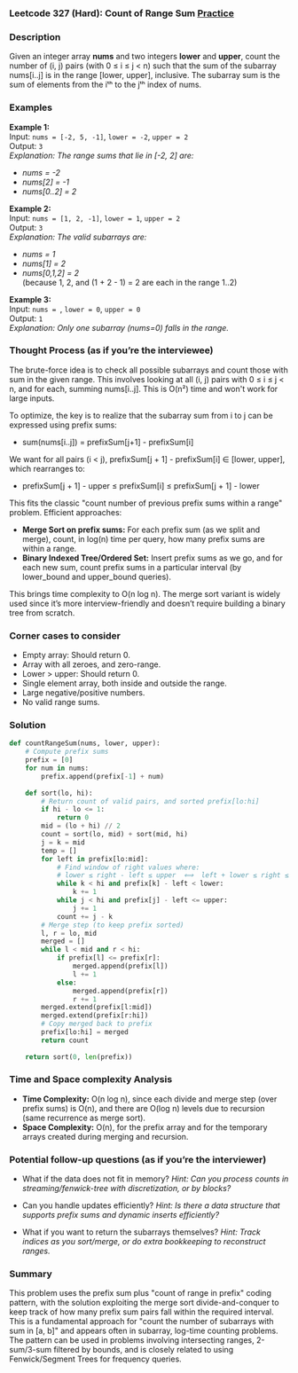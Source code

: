 ### Leetcode 327 (Hard): Count of Range Sum [Practice](https://leetcode.com/problems/count-of-range-sum)

### Description  
Given an integer array **nums** and two integers **lower** and **upper**, count the number of (i, j) pairs (with 0 ≤ i ≤ j < n) such that the sum of the subarray nums[i..j] is in the range \[lower, upper\], inclusive. The subarray sum is the sum of elements from the iᵗʰ to the jᵗʰ index of nums.

### Examples  

**Example 1:**  
Input: `nums = [-2, 5, -1]`, `lower = -2`, `upper = 2`  
Output: `3`  
*Explanation: The range sums that lie in \[-2, 2\] are:*
- *nums = -2*
- *nums[2] = -1*
- *nums[0..2] = 2*

**Example 2:**  
Input: `nums = [1, 2, -1]`, `lower = 1`, `upper = 2`  
Output: `3`  
*Explanation: The valid subarrays are:*
- *nums = 1*
- *nums[1] = 2*
- *nums[0,1,2] = 2*  
(because 1, 2, and (1 + 2 - 1) = 2 are each in the range 1..2)

**Example 3:**  
Input: `nums = `, `lower = 0`, `upper = 0`  
Output: `1`  
*Explanation: Only one subarray (nums=0) falls in the range.*

### Thought Process (as if you’re the interviewee)  
The brute-force idea is to check all possible subarrays and count those with sum in the given range. This involves looking at all (i, j) pairs with 0 ≤ i ≤ j < n, and for each, summing nums[i..j]. This is O(n²) time and won't work for large inputs.

To optimize, the key is to realize that the subarray sum from i to j can be expressed using prefix sums:
- sum(nums[i..j]) = prefixSum[j+1] - prefixSum[i]

We want for all pairs (i < j), prefixSum[j + 1] - prefixSum[i] ∈ [lower, upper],
which rearranges to:
- prefixSum[j + 1] - upper ≤ prefixSum[i] ≤ prefixSum[j + 1] - lower

This fits the classic "count number of previous prefix sums within a range" problem. Efficient approaches:
- **Merge Sort on prefix sums:** For each prefix sum (as we split and merge), count, in log(n) time per query, how many prefix sums are within a range.
- **Binary Indexed Tree/Ordered Set:** Insert prefix sums as we go, and for each new sum, count prefix sums in a particular interval (by lower_bound and upper_bound queries).

This brings time complexity to O(n log n).
The merge sort variant is widely used since it’s more interview-friendly and doesn’t require building a binary tree from scratch.

### Corner cases to consider  
- Empty array: Should return 0.
- Array with all zeroes, and zero-range.
- Lower > upper: Should return 0.
- Single element array, both inside and outside the range.
- Large negative/positive numbers.
- No valid range sums.

### Solution

```python
def countRangeSum(nums, lower, upper):
    # Compute prefix sums
    prefix = [0]
    for num in nums:
        prefix.append(prefix[-1] + num)
    
    def sort(lo, hi):
        # Return count of valid pairs, and sorted prefix[lo:hi]
        if hi - lo <= 1:
            return 0
        mid = (lo + hi) // 2
        count = sort(lo, mid) + sort(mid, hi)
        j = k = mid
        temp = []
        for left in prefix[lo:mid]:
            # Find window of right values where:
            # lower ≤ right - left ≤ upper  ⟺  left + lower ≤ right ≤ left + upper
            while k < hi and prefix[k] - left < lower:
                k += 1
            while j < hi and prefix[j] - left <= upper:
                j += 1
            count += j - k
        # Merge step (to keep prefix sorted)
        l, r = lo, mid
        merged = []
        while l < mid and r < hi:
            if prefix[l] <= prefix[r]:
                merged.append(prefix[l])
                l += 1
            else:
                merged.append(prefix[r])
                r += 1
        merged.extend(prefix[l:mid])
        merged.extend(prefix[r:hi])
        # Copy merged back to prefix
        prefix[lo:hi] = merged
        return count
    
    return sort(0, len(prefix))
```

### Time and Space complexity Analysis  

- **Time Complexity:** O(n log n), since each divide and merge step (over prefix sums) is O(n), and there are O(log n) levels due to recursion (same recurrence as merge sort).
- **Space Complexity:** O(n), for the prefix array and for the temporary arrays created during merging and recursion.

### Potential follow-up questions (as if you’re the interviewer)  

- What if the data does not fit in memory?
  *Hint: Can you process counts in streaming/fenwick-tree with discretization, or by blocks?*

- Can you handle updates efficiently?
  *Hint: Is there a data structure that supports prefix sums and dynamic inserts efficiently?*

- What if you want to return the subarrays themselves?
  *Hint: Track indices as you sort/merge, or do extra bookkeeping to reconstruct ranges.*

### Summary
This problem uses the prefix sum plus "count of range in prefix" coding pattern, with the solution exploiting the merge sort divide-and-conquer to keep track of how many prefix sum pairs fall within the required interval. This is a fundamental approach for "count the number of subarrays with sum in [a, b]" and appears often in subarray, log-time counting problems. The pattern can be used in problems involving intersecting ranges, 2-sum/3-sum filtered by bounds, and is closely related to using Fenwick/Segment Trees for frequency queries.
